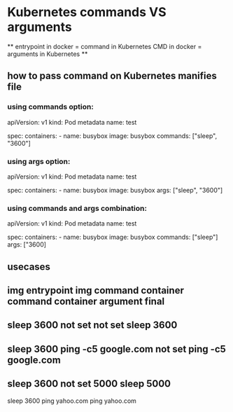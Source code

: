 # Kubernetes commands VS arguments
**
entrypoint in docker = command in Kubernetes
CMD in docker = arguments in Kubernetes
**


## how to pass command on Kubernetes manifies file
### using commands option:
apiVersion: v1
kind: Pod
metadata
 name: test

spec: 
    containers:
    - name: busybox
      image: busybox
      commands: ["sleep", "3600"]

### using args option:
apiVersion: v1
kind: Pod
metadata
 name: test

spec: 
    containers:
    - name: busybox
      image: busybox
      args: ["sleep", "3600"]

### using commands and args combination:
apiVersion: v1
kind: Pod
metadata
 name: test

spec: 
    containers:
    - name: busybox
      image: busybox
      commands: ["sleep"]
      args: ["3600]

## usecases
img entrypoint      img command     container command       container argument      final
--------------------------------------------------------------------------------------------------------
sleep               3600            not set                 not set                 sleep 3600
--------------------------------------------------------------------------------------------------------
sleep               3600            ping -c5 google.com     not set                 ping -c5 google.com
--------------------------------------------------------------------------------------------------------
sleep               3600            not set                 5000                    sleep 5000
--------------------------------------------------------------------------------------------------------
sleep               3600            ping                    yahoo.com               ping yahoo.com